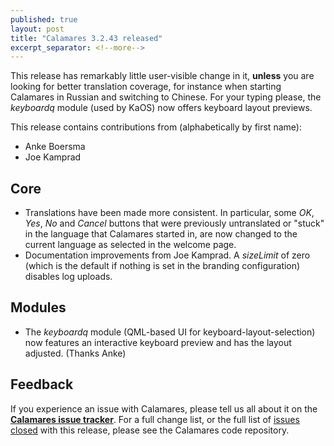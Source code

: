 ```yaml
---
published: true
layout: post
title: "Calamares 3.2.43 released"
excerpt_separator: <!--more-->
---
```


This release has remarkably little user-visible change in it,
**unless** you are looking for better translation coverage,
for instance when starting Calamares in Russian and switching to
Chinese. For your typing please, the *keyboardq* module (used
by KaOS) now offers keyboard layout previews.

<!--more-->

This release contains contributions from (alphabetically by first name):
 - Anke Boersma
 - Joe Kamprad

## Core ##
 - Translations have been made more consistent. In particular, some *OK*,
   *Yes*, *No* and *Cancel* buttons that were previously untranslated
   or "stuck" in the language that Calamares started in, are now
   changed to the current language as selected in the welcome page.
 - Documentation improvements from Joe Kamprad. A *sizeLimit* of zero
   (which is the default if nothing is set in the branding configuration)
   disables log uploads.

## Modules ##
 - The *keyboardq* module (QML-based UI for keyboard-layout-selection)
   now features an interactive keyboard preview and has the
   layout adjusted. (Thanks Anke)

   
## Feedback ##

If you experience an issue with Calamares, please tell us all about it
on the [**Calamares issue tracker**][1]. For a full change list, or
the full list of [issues closed][2] with this release, please see the
Calamares code repository.

[1]: https://github.com/calamares/calamares/issues
[2]: https://github.com/calamares/calamares/milestone/81
